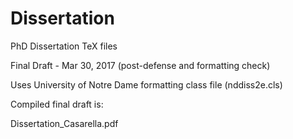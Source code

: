 # Dissertation
PhD Dissertation TeX files

Final Draft - Mar 30, 2017 (post-defense and formatting check)

Uses University of Notre Dame formatting class file (nddiss2e.cls)

Compiled final draft is:

Dissertation_Casarella.pdf

